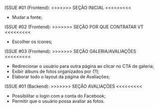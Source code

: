 ISSUE #01 (Frontend): >>>>>>> SEÇÃO INICIAL <<<<<<<<<

- Mudar a fonte;


ISSUE #02 (Frontend): >>>>>>> SEÇÃO POR QUE CONTRATAR VT <<<<<<<<<

- Escolher os ícones;


ISSUE #03 (Frontend): >>>>>>> SEÇÃO GALERIA/AVALIAÇÕES <<<<<<<<<

- Redirecionar o usuário para outra página ao clicar no CTA de galeria; 
- Exibir álbuns de fotos organizados por (?);
- Elaborar todo o layout da página de Avaliações;


ISSUE #01 (Backend): >>>>>>> SEÇÃO AVALIAÇÕES <<<<<<<<<
- Possibilitar o login com a conta do Facebook;
- Permitir que o usuário possa avaliar as fotos.
